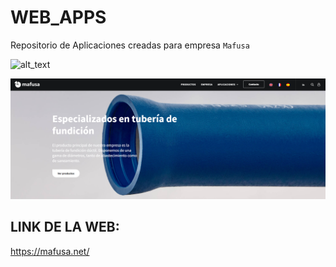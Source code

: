 # WEB_APPS
Repositorio de Aplicaciones creadas para empresa `Mafusa`

<img alt="alt_text" width="150px" src="https://encrypted-tbn0.gstatic.com/images?q=tbn:ANd9GcQawZUaeaYRr2D4I8v5J59luvUJOWkCBZPfiQ6GwAPk&s" />

![Foto de encabezado](https://github.com/josegea8/WEB_APPS/blob/main/Captura%20de%20pantalla%202024-04-09%20143019.png)
## LINK DE LA WEB:  
https://mafusa.net/
